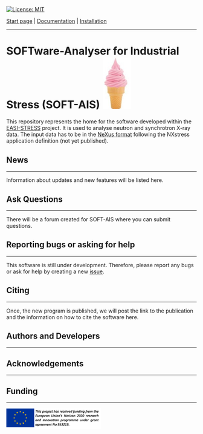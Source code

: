 [![License: MIT](https://img.shields.io/badge/License-MIT-yellow.svg)](https://opensource.org/licenses/MIT)

[Start page](README.md) | [Documentation](documentation.md) | [Installation](download.md)

-------------------------

# SOFTware-Analyser for Industrial Stress (SOFT-AIS) <img src="images/EIS.jpg" alt="SOFT-AIS Logo" style="width:75px;">

This repository represents the home for the software developed within the [EASI-STRESS](https://easi-stress.eu/) project. It is used to analyse neutron and synchrotron X-ray data. The input data has to be in the [NeXus format](http://www.nexusformat.org/) following the NXstress application definition (not yet published).

## News
-------
Information about updates and new features will be listed here. 

## Ask Questions
-------------------------
There will be a forum created for SOFT-AIS where you can submit questions. 

## Reporting bugs or asking for help
-------------------------

This software is still under development. Therefore, please report any bugs or ask for help by creating a new [issue](https://github.com/aapaecklar/SOFT-AIS/issues).

## Citing
-------------------------
Once, the new program is published, we will post the link to the publication and the information on how to cite the software here.

## Authors and Developers
-------------------------


## Acknowledgements
-------------------------

## Funding
-------------------------
<img src="images/EASI-STRESS_eu-funding.png" alt="Funding Logo" style="width:250px;">


